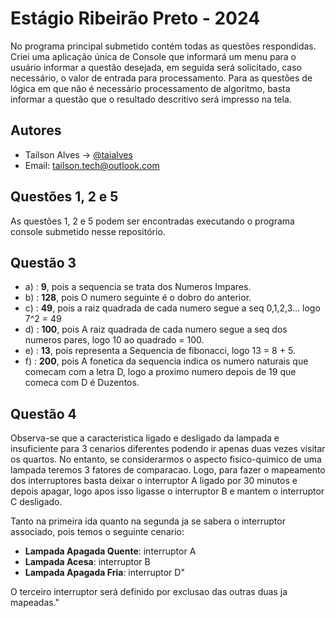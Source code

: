 
# Estágio Ribeirão Preto - 2024


No programa principal submetido contém todas as questões respondidas. Criei uma aplicação única de Console que informará um menu para o usuário informar a questão desejada, em seguida será solicitado, caso necessário, o valor de entrada para processamento. Para as questões de lógica em que não é necessário processamento de algoritmo, basta informar a questão que o resultado descritivo será impresso na tela.




## Autores

- Tailson Alves ->  [@taialves](https://github.com/taialves)
- Email: tailson.tech@outlook.com


## Questões 1, 2 e 5
As questões 1, 2 e 5 podem ser encontradas executando o programa console submetido nesse repositório.



## Questão 3

* a) : **9**, pois a sequencia se trata dos Numeros Impares.
* b) : **128**, pois O numero seguinte é o dobro do anterior.
* c) : **49**, pois a raiz quadrada de cada numero segue a seq 0,1,2,3... logo 7^2 = 49
* d) : **100**, pois A raiz quadrada de cada numero segue a seq dos numeros pares, logo 10 ao quadrado = 100.
* e) : **13**, pois representa a Sequencia de fibonacci, logo 13 = 8 + 5.
* f) : **200**, pois A fonetica da sequencia indica os numero naturais que comecam com a letra D, logo a proximo numero depois de 19 que comeca com D é Duzentos.


## Questão 4

Observa-se que a caracteristica ligado e desligado da lampada e insuficiente para 3 cenarios diferentes podendo ir apenas duas vezes visitar os quartos. No entanto, se considerarmos o aspecto fisico-quimico de uma lampada teremos 3 fatores de comparacao. Logo, para fazer o mapeamento dos interruptores basta deixar o interruptor A ligado por 30 minutos e depois apagar, logo apos isso ligasse o interruptor B e mantem o interruptor C desligado.

Tanto na primeira ida quanto na segunda ja se sabera o interruptor associado, pois temos o seguinte cenario:
* **Lampada Apagada Quente**: interruptor A
* **Lampada Acesa**:          interruptor B
* **Lampada Apagada Fria**:   interruptor D"

O terceiro interruptor será definido por exclusao das outras duas ja mapeadas."

